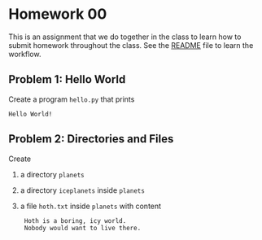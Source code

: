 # Homework 00

This is an assignment that we do together in the class to learn how to
submit homework throughout the class. See the [README](README.md) file
to learn the workflow.

## Problem 1: Hello World

Create a program `hello.py` that prints 

    Hello World!


## Problem 2: Directories and Files

Create
1. a directory `planets` 
2. a directory `iceplanets` inside `planets`
3. a file `hoth.txt` inside `planets` with content

        Hoth is a boring, icy world.
	    Nobody would want to live there.
	  
	  




